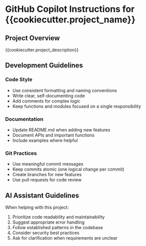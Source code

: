 # GitHub Copilot Instructions for {{cookiecutter.project_name}}

## Project Overview
{{cookiecutter.project_description}}

## Development Guidelines

### Code Style
- Use consistent formatting and naming conventions
- Write clear, self-documenting code
- Add comments for complex logic
- Keep functions and modules focused on a single responsibility

### Documentation
- Update README.md when adding new features
- Document APIs and important functions
- Include examples where helpful

### Git Practices
- Use meaningful commit messages
- Keep commits atomic (one logical change per commit)
- Create branches for new features
- Use pull requests for code review

## AI Assistant Guidelines
When helping with this project:
1. Prioritize code readability and maintainability
2. Suggest appropriate error handling
3. Follow established patterns in the codebase
4. Consider security best practices
5. Ask for clarification when requirements are unclear
